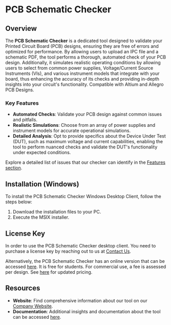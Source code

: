 # PCB Schematic Checker

## Overview

The **PCB Schematic Checker** is a dedicated tool designed to validate your Printed Circuit Board (PCB) designs, ensuring they are free of errors and optimized for performance. By allowing users to upload an IPC file and a schematic PDF, the tool performs a thorough, automated check of your PCB design. Additionally, it simulates realistic operating conditions by allowing users to select from common power supplies, Voltage/Current Source Instruments (VIs), and various instrument models that integrate with your board, thus enhancing the accuracy of its checks and providing in-depth insights into your circuit's functionality. Compatible with Altium and Allegro PCB Designs.

### Key Features
- **Automated Checks**: Validate your PCB design against common issues and pitfalls.
- **Realistic Simulations**: Choose from an array of power supplies and instrument models for accurate operational simulations.
- **Detailed Analysis**: Opt to provide specifics about the Device Under Test (DUT), such as maximum voltage and current capabilities, enabling the tool to perform nuanced checks and validate the DUT's functionality under expected conditions.
  
Explore a detailed list of issues that our checker can identify in the [Features section](#features).

## Installation (Windows)

To install the PCB Schematic Checker Windows Desktop Client, follow the steps below:

1. Download the installation files to your PC.
2. Execute the MSIX installer.
   
## License Key

In order to use the PCB Schematic Checker desktop client. You need to purchase a license key by reaching out to us at [Contact Us](https://www.simulatetest.com/ContactUs).

Alternatively, the PCB Schematic Checker has an online version that can be accessed [here](http://app.simulatetest.com). 
It is free for students. For commercial use, a fee is assessed per design. See [here](http://www.simulatetest.com/Pricing) for updated pricing.

## Resources

- **Website**: Find comprehensive information about our tool on our [Company Website](http://www.simulatetest.com).
- **Documentation**: Additional insights and documentation about the tool can be accessed [here](http://docs.simulatetest.com).
